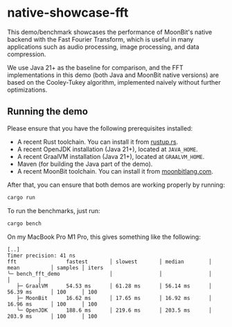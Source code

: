 # native-showcase-fft

This demo/benchmark showcases the performance of MoonBit's native backend
with the Fast Fourier Transform,
which is useful in many applications such as audio processing, image processing, and data compression.

We use Java 21+ as the baseline for comparison,
and the FFT implementations in this demo (both Java and MoonBit native
versions) are based on the Cooley-Tukey algorithm,
implemented naively without further optimizations.

## Running the demo

Please ensure that you have the following prerequisites installed:

- A recent Rust toolchain. You can install it from [rustup.rs](https://rustup.rs).
- A recent OpenJDK installation (Java 21+), located at `JAVA_HOME`.
- A recent GraalVM installation (Java 21+), located at `GRAALVM_HOME`.
- Maven (for building the Java part of the demo).
- A recent MoonBit toolchain. You can install it from [moonbitlang.com](https://www.moonbitlang.com/download).

After that, you can ensure that both demos are working properly by running:

```bash
cargo run
```

To run the benchmarks, just run:

```bash
cargo bench
```

On my MacBook Pro M1 Pro, this gives something like the following:

```console
[..]
Timer precision: 41 ns
fft                fastest       │ slowest       │ median        │ mean          │ samples │ iters
╰─ bench_fft_demo                │               │               │               │         │
   ├─ GraalVM      54.53 ms      │ 61.28 ms      │ 56.14 ms      │ 56.39 ms      │ 100     │ 100
   ├─ MoonBit      16.62 ms      │ 17.65 ms      │ 16.92 ms      │ 16.96 ms      │ 100     │ 100
   ╰─ OpenJDK      188.6 ms      │ 219.6 ms      │ 203.5 ms      │ 203.9 ms      │ 100     │ 100
```
